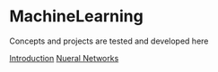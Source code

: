 # MachineLearning
Concepts and projects are tested and developed here

[Introduction](https://www.analyticbridge.datasciencecentral.com/profiles/blogs/a-complete-guide-on-getting-started-with-deep-learning-in-python)
[Nueral Networks](http://www.byclb.com/TR/Tutorials/neural_networks/Index.aspx)
